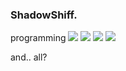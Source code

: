 ### ShadowShiff.

programming
<img src="https://img.shields.io/badge/Python-333132?style=for-the-badge&logo=Python&logoColor=yellow"/> <img src="https://img.shields.io/badge/HTML-333132?style=for-the-badge&logo=HTML5&logoColor=red"/> <img src="https://img.shields.io/badge/JavaScript-333132?style=for-the-badge&logo=JavaScript&logoColor=yellow"/> <img src="https://img.shields.io/badge/CSS-333132?style=for-the-badge&logo=CSS3&logoColor=blue"/>




and.. all?
